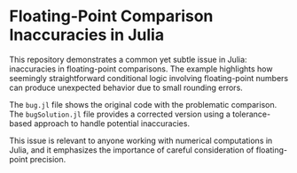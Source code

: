 # Floating-Point Comparison Inaccuracies in Julia

This repository demonstrates a common yet subtle issue in Julia: inaccuracies in floating-point comparisons.  The example highlights how seemingly straightforward conditional logic involving floating-point numbers can produce unexpected behavior due to small rounding errors.

The `bug.jl` file shows the original code with the problematic comparison.  The `bugSolution.jl` file provides a corrected version using a tolerance-based approach to handle potential inaccuracies.

This issue is relevant to anyone working with numerical computations in Julia, and it emphasizes the importance of careful consideration of floating-point precision.